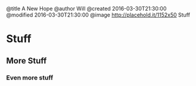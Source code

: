 @title A New Hope
@author Will
@created 2016-03-30T21:30:00
@modified 2016-03-30T21:30:00
@image http://placehold.it/1152x50
Stuff

# Stuff

## More Stuff

### Even more stuff
